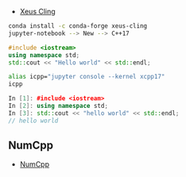 - [Xeus Cling](https://xeus-cling.readthedocs.io/en/latest/)
```sh
conda install -c conda-forge xeus-cling
jupyter-notebook --> New --> C++17
```
```cpp
#include <iostream>
using namespace std;
std::cout << "Hello world" << std::endl;
```
```sh
alias icpp="jupyter console --kernel xcpp17"
icpp
```
```cpp
In [1]: #include <iostream>
In [2]: using namespace std;
In [3]: std::cout << "hello world" << std::endl;
// hello world
```
## NumCpp
  - [NumCpp](https://dpilger26.github.io/NumCpp/doxygen/html/index.html)
